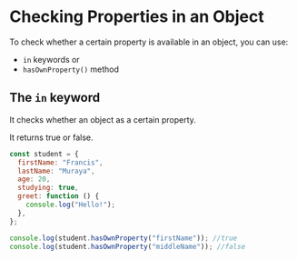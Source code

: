 # Checking Properties in an Object

To check whether a certain property is available in an object, you can use:

- `in` keywords or
- `hasOwnProperty()` method

## The `in` keyword

It checks whether an object as a certain property.

It returns true or false.

```js
const student = {
  firstName: "Francis",
  lastName: "Muraya",
  age: 20,
  studying: true,
  greet: function () {
    console.log("Hello!");
  },
};

console.log(student.hasOwnProperty("firstName")); //true
console.log(student.hasOwnProperty("middleName")); //false
```
